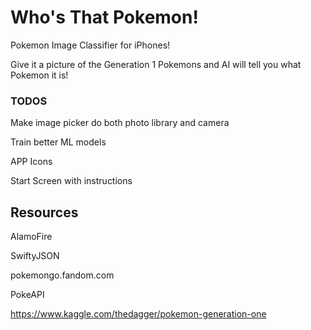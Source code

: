 # Who's That Pokemon!
Pokemon Image Classifier for iPhones!

Give it a picture of the Generation 1 Pokemons and AI will tell you what Pokemon it is!


### TODOS
Make image picker do both photo library and camera

Train better ML models

APP Icons

Start Screen with instructions

## Resources
AlamoFire

SwiftyJSON

pokemongo.fandom.com

PokeAPI

https://www.kaggle.com/thedagger/pokemon-generation-one
